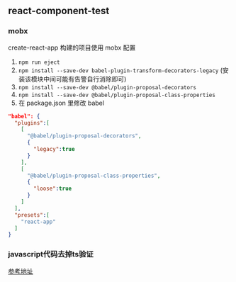## react-component-test

### mobx
create-react-app 构建的项目使用 mobx 配置
1. `npm run eject`
2. `npm install --save-dev babel-plugin-transform-decorators-legacy` (安装该模块中间可能有告警自行消除即可)
3. `npm install --save-dev @babel/plugin-proposal-decorators`
4. `npm install --save-dev @babel/plugin-proposal-class-properties`
5. 在 package.json 里修改 babel 
~~~json
"babel": {
  "plugins":[
    [
      "@babel/plugin-proposal-decorators",
      {
        "legacy":true
      }
    ],
    [
      "@babel/plugin-proposal-class-properties",
      {
        "loose":true
      }
    ]
  ],
  "presets":[
    "react-app"
  ]
}
~~~

### javascript代码去掉ts验证
[参考地址](https://www.cnblogs.com/zd1314/p/12875566.html)
